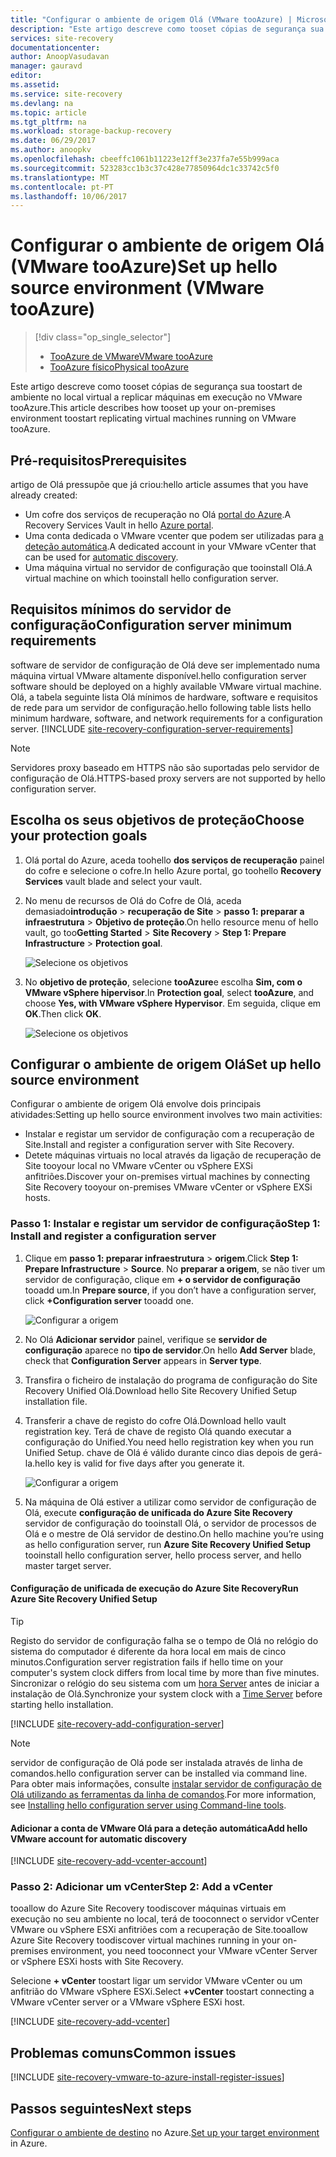 ```yaml
---
title: "Configurar o ambiente de origem Olá (VMware tooAzure) | Microsoft Docs"
description: "Este artigo descreve como tooset cópias de segurança sua toostart de ambiente no local VMware virtual a replicar máquinas tooAzure."
services: site-recovery
documentationcenter: 
author: AnoopVasudavan
manager: gauravd
editor: 
ms.assetid: 
ms.service: site-recovery
ms.devlang: na
ms.topic: article
ms.tgt_pltfrm: na
ms.workload: storage-backup-recovery
ms.date: 06/29/2017
ms.author: anoopkv
ms.openlocfilehash: cbeeffc1061b11223e12ff3e237fa7e55b999aca
ms.sourcegitcommit: 523283cc1b3c37c428e77850964dc1c33742c5f0
ms.translationtype: MT
ms.contentlocale: pt-PT
ms.lasthandoff: 10/06/2017
---
```

# <a name="set-up-hello-source-environment-vmware-tooazure"></a><span data-ttu-id="f1b81-103">Configurar o ambiente de origem Olá (VMware tooAzure)</span><span class="sxs-lookup"><span data-stu-id="f1b81-103">Set up hello source environment (VMware tooAzure)</span></span>
> [!div class="op_single_selector"]
> * [<span data-ttu-id="f1b81-104">TooAzure de VMware</span><span class="sxs-lookup"><span data-stu-id="f1b81-104">VMware tooAzure</span></span>](./site-recovery-set-up-vmware-to-azure.md)
> * [<span data-ttu-id="f1b81-105">TooAzure físico</span><span class="sxs-lookup"><span data-stu-id="f1b81-105">Physical tooAzure</span></span>](./site-recovery-set-up-physical-to-azure.md)

<span data-ttu-id="f1b81-106">Este artigo descreve como tooset cópias de segurança sua toostart de ambiente no local virtual a replicar máquinas em execução no VMware tooAzure.</span><span class="sxs-lookup"><span data-stu-id="f1b81-106">This article describes how tooset up your on-premises environment toostart replicating virtual machines running on VMware tooAzure.</span></span>

## <a name="prerequisites"></a><span data-ttu-id="f1b81-107">Pré-requisitos</span><span class="sxs-lookup"><span data-stu-id="f1b81-107">Prerequisites</span></span>

<span data-ttu-id="f1b81-108">artigo de Olá pressupõe que já criou:</span><span class="sxs-lookup"><span data-stu-id="f1b81-108">hello article assumes that you have already created:</span></span>
- <span data-ttu-id="f1b81-109">Um cofre dos serviços de recuperação no Olá [portal do Azure](http://portal.azure.com "portal do Azure").</span><span class="sxs-lookup"><span data-stu-id="f1b81-109">A Recovery Services Vault in hello [Azure portal](http://portal.azure.com "Azure portal").</span></span>
- <span data-ttu-id="f1b81-110">Uma conta dedicada o VMware vcenter que podem ser utilizadas para [a deteção automática](./site-recovery-vmware-to-azure.md).</span><span class="sxs-lookup"><span data-stu-id="f1b81-110">A dedicated account in your VMware vCenter that can be used for [automatic discovery](./site-recovery-vmware-to-azure.md).</span></span>
- <span data-ttu-id="f1b81-111">Uma máquina virtual no servidor de configuração que tooinstall Olá.</span><span class="sxs-lookup"><span data-stu-id="f1b81-111">A virtual machine on which tooinstall hello configuration server.</span></span>

## <a name="configuration-server-minimum-requirements"></a><span data-ttu-id="f1b81-112">Requisitos mínimos do servidor de configuração</span><span class="sxs-lookup"><span data-stu-id="f1b81-112">Configuration server minimum requirements</span></span>
<span data-ttu-id="f1b81-113">software de servidor de configuração de Olá deve ser implementado numa máquina virtual VMware altamente disponível.</span><span class="sxs-lookup"><span data-stu-id="f1b81-113">hello configuration server software should be deployed on a highly available VMware virtual machine.</span></span> <span data-ttu-id="f1b81-114">Olá, a tabela seguinte lista Olá mínimos de hardware, software e requisitos de rede para um servidor de configuração.</span><span class="sxs-lookup"><span data-stu-id="f1b81-114">hello following table lists hello minimum hardware, software, and network requirements for a configuration server.</span></span>
[!INCLUDE [site-recovery-configuration-server-requirements](../../includes/site-recovery-configuration-and-scaleout-process-server-requirements.md)]

> [!NOTE]
> <span data-ttu-id="f1b81-115">Servidores proxy baseado em HTTPS não são suportadas pelo servidor de configuração de Olá.</span><span class="sxs-lookup"><span data-stu-id="f1b81-115">HTTPS-based proxy servers are not supported by hello configuration server.</span></span>

## <a name="choose-your-protection-goals"></a><span data-ttu-id="f1b81-116">Escolha os seus objetivos de proteção</span><span class="sxs-lookup"><span data-stu-id="f1b81-116">Choose your protection goals</span></span>

1. <span data-ttu-id="f1b81-117">Olá portal do Azure, aceda toohello **dos serviços de recuperação** painel do cofre e selecione o cofre.</span><span class="sxs-lookup"><span data-stu-id="f1b81-117">In hello Azure portal, go toohello **Recovery Services** vault blade and select your vault.</span></span>
2. <span data-ttu-id="f1b81-118">No menu de recursos de Olá do Cofre de Olá, aceda demasiado**introdução** > **recuperação de Site** > **passo 1: preparar a infraestrutura**  >  **Objetivo de proteção**.</span><span class="sxs-lookup"><span data-stu-id="f1b81-118">On hello resource menu of hello vault, go too**Getting Started** > **Site Recovery** > **Step 1: Prepare Infrastructure** > **Protection goal**.</span></span>

    ![Selecione os objetivos](./media/site-recovery-set-up-vmware-to-azure/choose-goals.png)
3. <span data-ttu-id="f1b81-120">No **objetivo de proteção**, selecione **tooAzure**e escolha **Sim, com o VMware vSphere hipervisor**.</span><span class="sxs-lookup"><span data-stu-id="f1b81-120">In **Protection goal**, select **tooAzure**, and choose **Yes, with VMware vSphere Hypervisor**.</span></span> <span data-ttu-id="f1b81-121">Em seguida, clique em **OK**.</span><span class="sxs-lookup"><span data-stu-id="f1b81-121">Then click **OK**.</span></span>

    ![Selecione os objetivos](./media/site-recovery-set-up-vmware-to-azure/choose-goals2.png)

## <a name="set-up-hello-source-environment"></a><span data-ttu-id="f1b81-123">Configurar o ambiente de origem Olá</span><span class="sxs-lookup"><span data-stu-id="f1b81-123">Set up hello source environment</span></span>
<span data-ttu-id="f1b81-124">Configurar o ambiente de origem Olá envolve dois principais atividades:</span><span class="sxs-lookup"><span data-stu-id="f1b81-124">Setting up hello source environment involves two main activities:</span></span>

- <span data-ttu-id="f1b81-125">Instalar e registar um servidor de configuração com a recuperação de Site.</span><span class="sxs-lookup"><span data-stu-id="f1b81-125">Install and register a configuration server with Site Recovery.</span></span>
- <span data-ttu-id="f1b81-126">Detete máquinas virtuais no local através da ligação de recuperação de Site tooyour local no VMware vCenter ou vSphere EXSi anfitriões.</span><span class="sxs-lookup"><span data-stu-id="f1b81-126">Discover your on-premises virtual machines by connecting Site Recovery tooyour on-premises VMware vCenter or vSphere EXSi hosts.</span></span>

### <a name="step-1-install-and-register-a-configuration-server"></a><span data-ttu-id="f1b81-127">Passo 1: Instalar e registar um servidor de configuração</span><span class="sxs-lookup"><span data-stu-id="f1b81-127">Step 1: Install and register a configuration server</span></span>

1. <span data-ttu-id="f1b81-128">Clique em **passo 1: preparar infraestrutura** > **origem**.</span><span class="sxs-lookup"><span data-stu-id="f1b81-128">Click **Step 1: Prepare Infrastructure** > **Source**.</span></span> <span data-ttu-id="f1b81-129">No **preparar a origem**, se não tiver um servidor de configuração, clique em **+ o servidor de configuração** tooadd um.</span><span class="sxs-lookup"><span data-stu-id="f1b81-129">In **Prepare source**, if you don’t have a configuration server, click **+Configuration server** tooadd one.</span></span>

    ![Configurar a origem](./media/site-recovery-set-up-vmware-to-azure/set-source1.png)
2. <span data-ttu-id="f1b81-131">No Olá **Adicionar servidor** painel, verifique se **servidor de configuração** aparece no **tipo de servidor**.</span><span class="sxs-lookup"><span data-stu-id="f1b81-131">On hello **Add Server** blade, check that **Configuration Server** appears in **Server type**.</span></span>
4. <span data-ttu-id="f1b81-132">Transfira o ficheiro de instalação do programa de configuração do Site Recovery Unified Olá.</span><span class="sxs-lookup"><span data-stu-id="f1b81-132">Download hello Site Recovery Unified Setup installation file.</span></span>
5. <span data-ttu-id="f1b81-133">Transferir a chave de registo do cofre Olá.</span><span class="sxs-lookup"><span data-stu-id="f1b81-133">Download hello vault registration key.</span></span> <span data-ttu-id="f1b81-134">Terá de chave de registo Olá quando executar a configuração do Unified.</span><span class="sxs-lookup"><span data-stu-id="f1b81-134">You need hello registration key when you run Unified Setup.</span></span> <span data-ttu-id="f1b81-135">chave de Olá é válido durante cinco dias depois de gerá-la.</span><span class="sxs-lookup"><span data-stu-id="f1b81-135">hello key is valid for five days after you generate it.</span></span>

    ![Configurar a origem](./media/site-recovery-set-up-vmware-to-azure/set-source2.png)
6. <span data-ttu-id="f1b81-137">Na máquina de Olá estiver a utilizar como servidor de configuração de Olá, execute **configuração de unificada do Azure Site Recovery** servidor de configuração do tooinstall Olá, o servidor de processos de Olá e o mestre de Olá servidor de destino.</span><span class="sxs-lookup"><span data-stu-id="f1b81-137">On hello machine you’re using as hello configuration server, run **Azure Site Recovery Unified Setup** tooinstall hello configuration server, hello process server, and hello master target server.</span></span>

#### <a name="run-azure-site-recovery-unified-setup"></a><span data-ttu-id="f1b81-138">Configuração de unificada de execução do Azure Site Recovery</span><span class="sxs-lookup"><span data-stu-id="f1b81-138">Run Azure Site Recovery Unified Setup</span></span>

> [!TIP]
> <span data-ttu-id="f1b81-139">Registo do servidor de configuração falha se o tempo de Olá no relógio do sistema do computador é diferente da hora local em mais de cinco minutos.</span><span class="sxs-lookup"><span data-stu-id="f1b81-139">Configuration server registration fails if hello time on your computer's system clock differs from local time by more than five minutes.</span></span> <span data-ttu-id="f1b81-140">Sincronizar o relógio do seu sistema com um [hora Server](https://technet.microsoft.com/windows-server-docs/identity/ad-ds/get-started/windows-time-service/windows-time-service) antes de iniciar a instalação de Olá.</span><span class="sxs-lookup"><span data-stu-id="f1b81-140">Synchronize your system clock with a [Time Server](https://technet.microsoft.com/windows-server-docs/identity/ad-ds/get-started/windows-time-service/windows-time-service) before starting hello installation.</span></span>

[!INCLUDE [site-recovery-add-configuration-server](../../includes/site-recovery-add-configuration-server.md)]

> [!NOTE]
> <span data-ttu-id="f1b81-141">servidor de configuração de Olá pode ser instalada através de linha de comandos.</span><span class="sxs-lookup"><span data-stu-id="f1b81-141">hello configuration server can be installed via command line.</span></span> <span data-ttu-id="f1b81-142">Para obter mais informações, consulte [instalar servidor de configuração de Olá utilizando as ferramentas da linha de comandos](http://aka.ms/installconfigsrv).</span><span class="sxs-lookup"><span data-stu-id="f1b81-142">For more information, see [Installing hello configuration server using Command-line tools](http://aka.ms/installconfigsrv).</span></span>

#### <a name="add-hello-vmware-account-for-automatic-discovery"></a><span data-ttu-id="f1b81-143">Adicionar a conta de VMware Olá para a deteção automática</span><span class="sxs-lookup"><span data-stu-id="f1b81-143">Add hello VMware account for automatic discovery</span></span>

[!INCLUDE [site-recovery-add-vcenter-account](../../includes/site-recovery-add-vcenter-account.md)]

### <a name="step-2-add-a-vcenter"></a><span data-ttu-id="f1b81-144">Passo 2: Adicionar um vCenter</span><span class="sxs-lookup"><span data-stu-id="f1b81-144">Step 2: Add a vCenter</span></span>
<span data-ttu-id="f1b81-145">tooallow do Azure Site Recovery toodiscover máquinas virtuais em execução no seu ambiente no local, terá de tooconnect o servidor vCenter VMware ou vSphere ESXi anfitriões com a recuperação de Site.</span><span class="sxs-lookup"><span data-stu-id="f1b81-145">tooallow Azure Site Recovery toodiscover virtual machines running in your on-premises environment, you need tooconnect your VMware vCenter Server or vSphere ESXi hosts with Site Recovery.</span></span>

<span data-ttu-id="f1b81-146">Selecione **+ vCenter** toostart ligar um servidor VMware vCenter ou um anfitrião do VMware vSphere ESXi.</span><span class="sxs-lookup"><span data-stu-id="f1b81-146">Select **+vCenter** toostart connecting a VMware vCenter server or a VMware vSphere ESXi host.</span></span>

[!INCLUDE [site-recovery-add-vcenter](../../includes/site-recovery-add-vcenter.md)]


## <a name="common-issues"></a><span data-ttu-id="f1b81-147">Problemas comuns</span><span class="sxs-lookup"><span data-stu-id="f1b81-147">Common issues</span></span>
[!INCLUDE [site-recovery-vmware-to-azure-install-register-issues](../../includes/site-recovery-vmware-to-azure-install-register-issues.md)]


## <a name="next-steps"></a><span data-ttu-id="f1b81-148">Passos seguintes</span><span class="sxs-lookup"><span data-stu-id="f1b81-148">Next steps</span></span>
<span data-ttu-id="f1b81-149">[Configurar o ambiente de destino](./site-recovery-prepare-target-vmware-to-azure.md) no Azure.</span><span class="sxs-lookup"><span data-stu-id="f1b81-149">[Set up your target environment](./site-recovery-prepare-target-vmware-to-azure.md) in Azure.</span></span>

